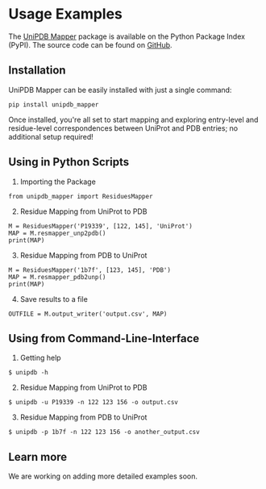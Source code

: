 # Usage Examples

The [UniPDB Mapper][pypi] package is available on the Python Package Index (PyPI). The source code can be found on [GitHub][github].

## Installation
UniPDB Mapper can be easily installed with just a single command:

```
pip install unipdb_mapper
```

Once installed, you're all set to start mapping and exploring entry-level and residue-level correspondences between UniProt and PDB entries; no additional setup required!

## Using in Python Scripts

1. Importing the Package
```
from unipdb_mapper import ResiduesMapper
```

2. Residue Mapping from UniProt to PDB
```
M = ResiduesMapper('P19339', [122, 145], 'UniProt')
MAP = M.resmapper_unp2pdb()
print(MAP)
```

3. Residue Mapping from PDB to UniProt

```
M = ResiduesMapper('1b7f', [123, 145], 'PDB')
MAP = M.resmapper_pdb2unp()
print(MAP)
```

4. Save results to a file
```
OUTFILE = M.output_writer('output.csv', MAP)
```

## Using from Command-Line-Interface

1. Getting help

```
$ unipdb -h
```

2. Residue Mapping from UniProt to PDB
```
$ unipdb -u P19339 -n 122 123 156 -o output.csv
```

3. Residue Mapping from PDB to UniProt
```
$ unipdb -p 1b7f -n 122 123 156 -o another_output.csv
```


## Learn more

We are working on adding more detailed examples soon.


[pypi]: https://pypi.org/project/unipdb-mapper "PyPI distribution of the UniPDB Mapper"
[github]: https://github.com/HrishiDhondge/unipdb_mapper.git "GitHub source code repository for the UniPDB Mapper project"